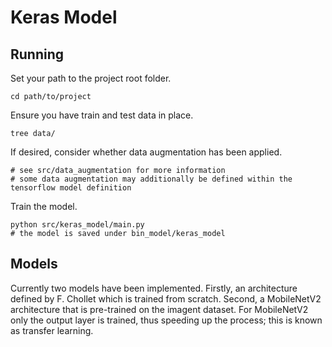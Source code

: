 # Keras Model

## Running

Set your path to the project root folder.

    cd path/to/project

Ensure you have train and test data in place.

    tree data/

If desired, consider whether data augmentation has been applied.

    # see src/data_augmentation for more information
    # some data augmentation may additionally be defined within the tensorflow model definition

Train the model.

    python src/keras_model/main.py
    # the model is saved under bin_model/keras_model

## Models

Currently two models have been implemented.
Firstly, an architecture defined by F. Chollet which is trained from scratch.
Second, a MobileNetV2 architecture that is pre-trained on the imagent dataset.
For MobileNetV2 only the output layer is trained, thus speeding up the process; this is known as transfer learning.